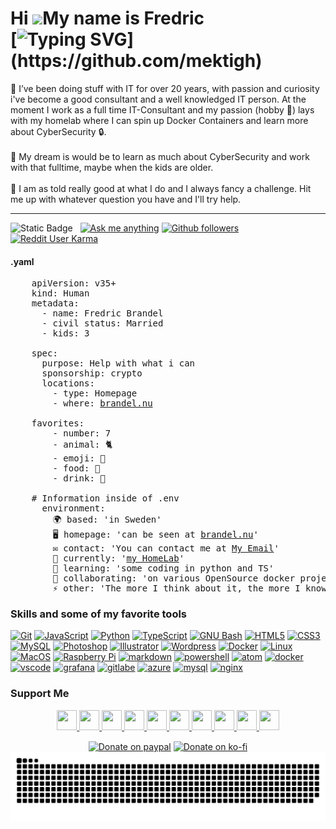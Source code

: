 Hi ![](https://user-images.githubusercontent.com/18350557/176309783-0785949b-9127-417c-8b55-ab5a4333674e.gif)My name is Fredric
</br>
[![Typing SVG](https://readme-typing-svg.demolab.com?font=Fira+Code&duration=5000&pause=1000&color=9046FF&width=435&lines=But+known+by+friends+as+Mektigh.)](https://github.com/mektigh)
===============================================================================================================================

👾 I’ve been doing stuff with IT for over 20 years, with passion and curiosity i've become a good consultant and a well knowledged IT person. At the moment I work as a full time IT-Consultant and my passion (hobby 💛) lays with my homelab where I can spin up Docker Containers and learn more about CyberSecurity 🔒.
</br>
</br>
🚀 My dream is would be to learn as much about CyberSecurity and work with that fulltime, maybe when the kids are older.
</br>
</br>
🥷 I am as told really good at what I do and I always fancy a challenge. Hit me up with whatever question you have and I'll try help.
___

  <img 
      alt="Static Badge" src="https://img.shields.io/badge/1.0.0-1?style=for-the-badge&logo=md&logoColor=white&label=readme.md&labelColor=1c1917&color=0891b2">
&nbsp;
<a href="https://github.com/mektigh/mektigh/issues/3" target="_blank" style="display: inline-block;">
  <img 
      src="https://img.shields.io/badge/Ask%20me-anything-0891b2?labelColor=1c1917&style=for-the-badge&logoColor=white" alt="Ask me anything"/>
</a>
<a href="https://www.github.com/mektigh" target="_blank" rel="noreferrer">
  <img
      src="https://img.shields.io/github/followers/mektigh?logo=github&style=for-the-badge&color=0891b2&labelColor=1c1917&logoColor=white" alt="Github followers"/>
</a>
<a href="https://www.github.com/mektigh" target="_blank" rel="noreferrer">
  <img 
      src="https://img.shields.io/reddit/user-karma/combined/mektigh?logo=reddit&style=for-the-badge&color=0891b2&labelColor=1c1917&logoColor=white" alt="Reddit User Karma"/>
</a>
<br />

#### .yaml
<pre>
    apiVersion: v35+
    kind: Human
    metadata:
      - name: Fredric Brandel
      - civil status: Married
      - kids: 3
    
    spec:
      purpose: Help with what i can
      sponsorship: crypto
      locations:
        - type: Homepage
        - where: <a href=https://brandel.nu/>brandel.nu</a>
  
    favorites:
        - number: 7
        - animal: 🐈
        - emoji: 🙌
        - food: 🍔
        - drink: 🍺
  
    # Information inside of .env
      environment:
        🌍 based: 'in Sweden'
        🖥️ homepage: 'can be seen at <a href=http://mektigh.github.io/silver-robot/>brandel.nu</a>'
        ✉️ contact: 'You can contact me at <a href=mailto:fredric@brandel.nu>My Email</a>'
        🚀 currently: '<a href="http://github.com/mektigh/HomeLab" title="Mektigh Homelab">my HomeLab</a>'
        🧠 learning: 'some coding in python and TS'
        🤝 collaborating: 'on various OpenSource docker projects.'
        ⚡ other: 'The more I think about it, the more I know.'
</pre>


### Skills and some of my favorite tools

<p align="left">
  <a href="https://git-scm.com/" target="_blank" rel="noreferrer">
    <img src="https://skillicons.dev/icons?i=github"alt="Git" /></a>
  <a href="https://developer.mozilla.org/en-US/docs/Web/JavaScript" target="_blank" rel="noreferrer">
    <img src="https://skillicons.dev/icons?i=javascript" alt="JavaScript" /></a>
  <a href="https://www.python.org/" target="_blank" rel="noreferrer">
    <img src="https://skillicons.dev/icons?i=python" alt="Python" /></a>
  <a href="https://www.typescriptlang.org/" target="_blank" rel="noreferrer">
    <img src="https://skillicons.dev/icons?i=typescript" alt="TypeScript" /></a>
  <a href="https://www.gnu.org/software/bash/" target="_blank" rel="noreferrer">
    <img src="https://skillicons.dev/icons?i=bash" alt="GNU Bash" /></a>
  <a href="https://developer.mozilla.org/en-US/docs/Glossary/HTML5" target="_blank" rel="noreferrer">
    <img src="https://skillicons.dev/icons?i=html" alt="HTML5" /></a>
  <a href="https://www.w3.org/TR/CSS/#css" target="_blank" rel="noreferrer">
    <img src="https://skillicons.dev/icons?i=css" alt="CSS3" /></a>
  <a href="https://www.mysql.com/" target="_blank" rel="noreferrer">
    <img src="https://skillicons.dev/icons?i=mysql" alt="MySQL" /></a>
  <a href="https://www.adobe.com/uk/products/photoshop.html" target="_blank" rel="noreferrer">
    <img src="https://skillicons.dev/icons?i=ps" alt="Photoshop" /></a>
  <a href="https://www.adobe.com/uk/products/illustrator.html" target="_blank" rel="noreferrer">
    <img src="https://skillicons.dev/icons?i=illustrator" alt="Illustrator" /></a>
  <a href="https://wordpress.com" target="_blank" rel="noreferrer">
    <img src="https://skillicons.dev/icons?i=wordpress" alt="Wordpress" /></a>
  <a href="https://www.docker.com/" target="_blank" rel="noreferrer">
    <img src="https://skillicons.dev/icons?i=docker" alt="Docker" /></a>
  <a href="https://www.linux.org" target="_blank" rel="noreferrer">
    <img src="https://skillicons.dev/icons?i=linux" alt="Linux" /></a>
  <a href="https://apple.com" target="_blank" rel="noreferrer">
    <img src="https://skillicons.dev/icons?i=apple" alt="MacOS" /></a>
  <a href="https://www.raspberrypi.org/" target="_blank" rel="noreferrer">
    <img src="https://skillicons.dev/icons?i=raspberrypi" alt="Raspberry Pi" /></a>
  <a href="https://docs.github.com/en/get-started/writing-on-github/getting-started-with-writing-and-formatting-on-github/basic-writing-and-formatting-syntax" target="_blank" rel="noreferrer">
    <img src="https://skillicons.dev/icons?i=markdown" alt="markdown" /></a>
  <a href="https://github.com/PowerShell/PowerShell" target="_blank" rel="noreferrer">
    <img src="https://skillicons.dev/icons?i=powershell" alt="powershell" /></a> 
  <a href="https://atom.io/" target="_blank" rel="noreferrer">
    <img src="https://skillicons.dev/icons?i=atom" alt="atom" /></a>
  <a href="https://docker.com/" target="_blank" rel="noreferrer">
    <img src="https://skillicons.dev/icons?i=docker" alt="docker" /></a>
  <a href="https://code.visualstudio.com/" target="_blank" rel="noreferrer">
    <img src="https://skillicons.dev/icons?i=vscode" alt="vscode" /></a>
  <a href="https://grafana.com/" target="_blank" rel="noreferrer">
    <img src="https://skillicons.dev/icons?i=grafana" alt="grafana" /></a>
  <a href="https://gitlab.com/" target="_blank" rel="noreferrer">
    <img src="https://skillicons.dev/icons?i=gitlab" alt="gitlabe" /></a>
  <a href="https://azure.com/" target="_blank" rel="noreferrer">
    <img src="https://skillicons.dev/icons?i=azure" alt="azure" /></a>
  <a href="https://mysql.com/" target="_blank" rel="noreferrer">
    <img src="https://skillicons.dev/icons?i=mysql" alt="mysql" /></a>
  <a href="https://nginx.com/" target="_blank" rel="noreferrer">
    <img src="https://skillicons.dev/icons?i=nginx" alt="nginx" /></a>
</p>

### Support Me

<p align="center"> 
 <a href="https://www.dev.to/mektigh" target="_blank" rel="noreferrer"> 
  <picture> 
    <source media="(prefers-color-scheme: dark)" srcset="https://raw.githubusercontent.com/danielcranney/readme-generator/main/public/icons/socials/devdotto-dark.svg" /> 
    <source media="(prefers-color-scheme: light)" srcset="https://raw.githubusercontent.com/danielcranney/readme-generator/main/public/icons/socials/devdotto.svg" /> 
   <img 
       src="https://raw.githubusercontent.com/danielcranney/readme-generator/main/public/icons/socials/devdotto.svg" width="32" height="32" /> 
  </picture> 
 </a> 
 <a href="https://discord.com/users/mektigh" target="_blank" rel="noreferrer"> 
  <picture> 
    <source media="(prefers-color-scheme: dark)" srcset="https://raw.githubusercontent.com/danielcranney/readme-generator/main/public/icons/socials/discord-dark.svg" /> 
    <source media="(prefers-color-scheme: light)" srcset="https://raw.githubusercontent.com/danielcranney/readme-generator/main/public/icons/socials/discord.svg" /> 
   <img 
       src="https://raw.githubusercontent.com/danielcranney/readme-generator/main/public/icons/socials/discord.svg" width="32" height="32" /> 
  </picture> 
 </a> 
 <a href="https://www.facebook.com/fredric.brandel" target="_blank" rel="noreferrer"> 
  <picture> 
    <source media="(prefers-color-scheme: dark)" srcset="https://raw.githubusercontent.com/danielcranney/readme-generator/main/public/icons/socials/facebook-dark.svg" /> 
    <source media="(prefers-color-scheme: light)" srcset="https://raw.githubusercontent.com/danielcranney/readme-generator/main/public/icons/socials/facebook.svg" /> 
   <img 
       src="https://raw.githubusercontent.com/danielcranney/readme-generator/main/public/icons/socials/facebook.svg" width="32" height="32" /> 
  </picture> 
 </a> 
 <a href="https://www.github.com/mektigh" target="_blank" rel="noreferrer"> 
  <picture> 
    <source media="(prefers-color-scheme: dark)" srcset="https://raw.githubusercontent.com/danielcranney/readme-generator/main/public/icons/socials/github-dark.svg" /> 
    <source media="(prefers-color-scheme: light)" srcset="https://raw.githubusercontent.com/danielcranney/readme-generator/main/public/icons/socials/github.svg" /> 
   <img 
       src="https://raw.githubusercontent.com/danielcranney/readme-generator/main/public/icons/socials/github.svg" width="32" height="32" /> 
  </picture> 
 </a> 
 <a href="http://www.instagram.com/fredricbrandel" target="_blank" rel="noreferrer"> 
  <picture> 
   <source media="(prefers-color-scheme: dark)" srcset="https://raw.githubusercontent.com/danielcranney/readme-generator/main/public/icons/socials/instagram-dark.svg" /> 
   <source media="(prefers-color-scheme: light)" srcset="https://raw.githubusercontent.com/danielcranney/readme-generator/main/public/icons/socials/instagram.svg" /> 
    <img 
        src="https://raw.githubusercontent.com/danielcranney/readme-generator/main/public/icons/socials/instagram.svg" width="32" height="32" /> 
  </picture> 
 </a> 
 <a href="https://www.linkedin.com/in/fredric.brandel" target="_blank" rel="noreferrer"> 
  <picture> 
   <source media="(prefers-color-scheme: dark)" srcset="https://raw.githubusercontent.com/danielcranney/readme-generator/main/public/icons/socials/linkedin-dark.svg" /> 
   <source media="(prefers-color-scheme: light)" srcset="https://raw.githubusercontent.com/danielcranney/readme-generator/main/public/icons/socials/linkedin.svg" /> 
    <img 
        src="https://raw.githubusercontent.com/danielcranney/readme-generator/main/public/icons/socials/linkedin.svg" width="32" height="32" /> 
  </picture> 
 </a> 
 <a href="https://www.x.com/mektigh" target="_blank" rel="noreferrer"> 
  <picture> 
   <source media="(prefers-color-scheme: dark)" srcset="https://raw.githubusercontent.com/danielcranney/readme-generator/main/public/icons/socials/twitter-dark.svg" /> 
   <source media="(prefers-color-scheme: light)" srcset="https://raw.githubusercontent.com/danielcranney/readme-generator/main/public/icons/socials/twitter.svg" /> 
    <img 
        src="https://raw.githubusercontent.com/danielcranney/readme-generator/main/public/icons/socials/twitter.svg" width="32" height="32" />
  </picture>
 </a>
 <a href="https://www.youtube.com/@mektigh" target="_blank" rel="noreferrer"> 
  <picture> 
   <source media="(prefers-color-scheme: dark)" srcset="https://raw.githubusercontent.com/danielcranney/readme-generator/main/public/icons/socials/youtube-dark.svg" /> 
   <source media="(prefers-color-scheme: light)" srcset="https://raw.githubusercontent.com/danielcranney/readme-generator/main/public/icons/socials/youtube.svg" /> 
    <img 
        src="https://raw.githubusercontent.com/danielcranney/readme-generator/main/public/icons/socials/youtube.svg" width="32" height="32" /> 
  </picture> 
 </a> 
 <a href="https://www.threads.net/@fredricbrandel" target="_blank" rel="noreferrer"> 
  <picture> 
   <source media="(prefers-color-scheme: dark)" srcset="https://raw.githubusercontent.com/danielcranney/readme-generator/main/public/icons/socials/threads-dark.svg" /> 
   <source media="(prefers-color-scheme: light)" srcset="https://raw.githubusercontent.com/danielcranney/readme-generator/main/public/icons/socials/threads.svg" /> 
    <img 
        src="https://raw.githubusercontent.com/danielcranney/readme-generator/main/public/icons/socials/threads.svg" width="32" height="32" /> 
  </picture> 
 </a> 
 <a href="https://www.twitch.tv/mektigh" target="_blank" rel="noreferrer"> 
  <picture> 
    <source media="(prefers-color-scheme: dark)" srcset="https://raw.githubusercontent.com/danielcranney/readme-generator/main/public/icons/socials/twitch-dark.svg" /> 
    <source media="(prefers-color-scheme: light)" srcset="https://raw.githubusercontent.com/danielcranney/readme-generator/main/public/icons/socials/twitch.svg" /> 
     <img 
         src="https://raw.githubusercontent.com/danielcranney/readme-generator/main/public/icons/socials/twitch.svg" width="32" height="32" /> 
  </picture> 
 </a>
</p>

<div align="center">
 <a href="https://paypal.me/fredricbrandel" target="_blank" style="display: inline-block;">
   <img alt="Donate on paypal" src="https://img.shields.io/badge/paypal-0891b2?style=for-the-badge&logo=paypal&logoColor=white&label=donate&labelColor=1c1917"
        align="center"/>
 </a>
 <a href="https://ko-fi.com/mektigh" target="_blank" style="display: inline-block;">
   <img alt="Donate on ko-fi" src="https://img.shields.io/badge/ko--fi-0891b2?style=for-the-badge&logo=ko-fi&logoColor=white&label=donate&labelColor=1c1917"
        align="center"/>
 </a>
</div>

<div align="center">
            <img src="https://raw.githubusercontent.com/mektigh/mektigh/output/github-contribution-grid-snake-dark.svg" alt="Snake animation" />
</div>

